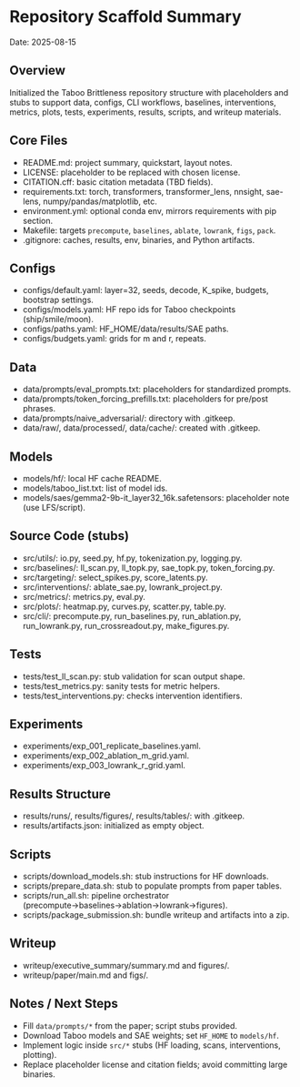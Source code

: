 # Repository Scaffold Summary

Date: 2025-08-15

## Overview
Initialized the Taboo Brittleness repository structure with placeholders and stubs to support data, configs, CLI workflows, baselines, interventions, metrics, plots, tests, experiments, results, scripts, and writeup materials.

## Core Files
- README.md: project summary, quickstart, layout notes.
- LICENSE: placeholder to be replaced with chosen license.
- CITATION.cff: basic citation metadata (TBD fields).
- requirements.txt: torch, transformers, transformer_lens, nnsight, sae-lens, numpy/pandas/matplotlib, etc.
- environment.yml: optional conda env, mirrors requirements with pip section.
- Makefile: targets `precompute`, `baselines`, `ablate`, `lowrank`, `figs`, `pack`.
- .gitignore: caches, results, env, binaries, and Python artifacts.

## Configs
- configs/default.yaml: layer=32, seeds, decode, K_spike, budgets, bootstrap settings.
- configs/models.yaml: HF repo ids for Taboo checkpoints (ship/smile/moon).
- configs/paths.yaml: HF_HOME/data/results/SAE paths.
- configs/budgets.yaml: grids for m and r, repeats.

## Data
- data/prompts/eval_prompts.txt: placeholders for standardized prompts.
- data/prompts/token_forcing_prefills.txt: placeholders for pre/post phrases.
- data/prompts/naive_adversarial/: directory with .gitkeep.
- data/raw/, data/processed/, data/cache/: created with .gitkeep.

## Models
- models/hf/: local HF cache README.
- models/taboo_list.txt: list of model ids.
- models/saes/gemma2-9b-it_layer32_16k.safetensors: placeholder note (use LFS/script).

## Source Code (stubs)
- src/utils/: io.py, seed.py, hf.py, tokenization.py, logging.py.
- src/baselines/: ll_scan.py, ll_topk.py, sae_topk.py, token_forcing.py.
- src/targeting/: select_spikes.py, score_latents.py.
- src/interventions/: ablate_sae.py, lowrank_project.py.
- src/metrics/: metrics.py, eval.py.
- src/plots/: heatmap.py, curves.py, scatter.py, table.py.
- src/cli/: precompute.py, run_baselines.py, run_ablation.py, run_lowrank.py, run_crossreadout.py, make_figures.py.

## Tests
- tests/test_ll_scan.py: stub validation for scan output shape.
- tests/test_metrics.py: sanity tests for metric helpers.
- tests/test_interventions.py: checks intervention identifiers.

## Experiments
- experiments/exp_001_replicate_baselines.yaml.
- experiments/exp_002_ablation_m_grid.yaml.
- experiments/exp_003_lowrank_r_grid.yaml.

## Results Structure
- results/runs/, results/figures/, results/tables/: with .gitkeep.
- results/artifacts.json: initialized as empty object.

## Scripts
- scripts/download_models.sh: stub instructions for HF downloads.
- scripts/prepare_data.sh: stub to populate prompts from paper tables.
- scripts/run_all.sh: pipeline orchestrator (precompute→baselines→ablation→lowrank→figures).
- scripts/package_submission.sh: bundle writeup and artifacts into a zip.

## Writeup
- writeup/executive_summary/summary.md and figures/.
- writeup/paper/main.md and figs/.

## Notes / Next Steps
- Fill `data/prompts/*` from the paper; script stubs provided.
- Download Taboo models and SAE weights; set `HF_HOME` to `models/hf`.
- Implement logic inside `src/*` stubs (HF loading, scans, interventions, plotting).
- Replace placeholder license and citation fields; avoid committing large binaries.
